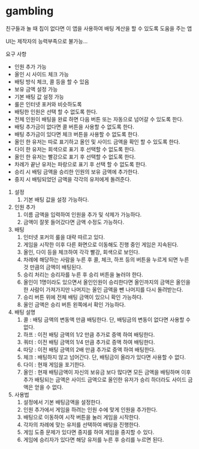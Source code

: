 # gambling

친구들과 놀 때 칩이 없다면 이 앱을 사용하여 배팅 계산을 할 수 있도록 도움을 주는 앱

UI는 제작자의 능력부족으로 불가능...

요구 사항
- 인원 추가 가능
- 올인 시 사이드 체크 가능
- 배팅 방식 체크, 콜 등을 할 수 있음
- 보유 금액 설정 가능
- 기본 배팅 값 설정 가능
- 룰은 인터넷 포커와 비슷하도록
- 배팅한 인원은 선택 할 수 없도록 한다.
- 전체 인원이 배팅을 완료 하면 다음 버튼 또는 자동으로 넘어갈 수 있도록 한다.
- 배팅 추가금이 없다면 콜 버튼을 사용할 수 없도록 한다.
- 배팅 추가금이 있다면 체크 버튼을 사용할 수 없도록 한다.
- 올인 한 유저는 따로 표기하고 올인 및 사이드 금액을 확인 할 수 있도록 한다.
- 다이 한 유저는 회색으로 표기 후 선택할 수 없도록 한다.
- 올인 한 유저는 빨강으로 표기 후 선택할 수 없도록 한다.
- 차례가 끝난 유저는 파랑으로 표기 후 선택 할 수 없도록 한다.
- 승리 시 배팅 금액을 승리한 인원의 보유 금액에 추가한다.
- 중지 시 배팅되었던 금액을 각각의 유저에게 돌려준다.

1. 설정
   1. 기본 배팅 값을 설정 가능하다.
2. 인원 추가
   1. 이름 금액을 입력하여 인원을 추가 및 삭제가 가능하다.
   2. 금액이 잘못 들어갔다면 금액 수정도 가능하다.
3. 배팅
   1. 인터넷 포커의 룰을 대략 따르고 있다.
   2. 게임을 시작한 이후 다른 화면으로 이동해도 진행 중인 게임은 지속된다.
   3. 올인, 다이 등을 체크하여 각각 빨강, 회색으로 보인다.
   4. 차례에 해당하는 사람을 누른 후 콜, 체크, 하프 등의 버튼을 누르게 되면 누른 것 만큼의 금액이 배팅된다.
   5. 승리 처리는 승리자를 누른 후 승리 버튼을 눌러야 한다.
   6. 올인이 1명이라도 있으면서 올인인원이 승리한다면 올인까지의 금액은 올인을 한 사람이 가져가지만 나머지는 올인 금액을 뺀 나머지를 다시 돌려받는다.
   7. 승리 버튼 위에 전체 배팅 금액이 있으니 확인 가능하다.
   8. 올인 금액은 승리 버튼 왼쪽에서 확인 가능하다.
4. 배팅 설명
   1. 콜 : 배팅 금액의 변동액 만큼 배팅한다. 단, 배팅금의 변동이 없다면 사용할 수 없다.
   2. 하프 : 이전 배팅 금액의 1/2 만큼 추가로 증액 하여 배팅한다.
   3. 쿼터 : 이전 배팅 금액의 1/4 만큼 추가로 증액 하여 배팅한다.
   4. 따당 : 이전 배팅 금액의 2배 만큼 추가로 증액 하여 배팅한다.
   5. 체크 : 배팅하지 않고 넘어간다. 단, 배팅금이 올라가 있다면 사용할 수 없다.
   6. 다이 : 현재 게임을 포기한다.
   7. 올인 : 현재 배팅금액이 자신의 보유금 보다 많다면 모든 금액을 배팅하며 이후 추가 배팅되는 금액은 사이드 금액으로 올인한 유저가 승리 하더라도 사이드 금액은 얻을 수 없다.
5. 사용법
   1. 설정에서 기본 배팅금액을 설정한다.
   2. 인원 추가에서 게임을 하려는 인원 수에 맞게 인원을 추가한다.
   3. 배팅으로 이동하여 시작 버튼을 눌러 게임을 시작한다.
   4. 각자의 차례에 맞는 유저를 선택하여 배팅을 진행한다.
   5. 게임 도중 문제가 있다면 중지를 하여 게임을 중지할 수 있다.
   6. 게임에 승리자가 있다면 해당 유저를 누른 후 승리를 누르면 된다.